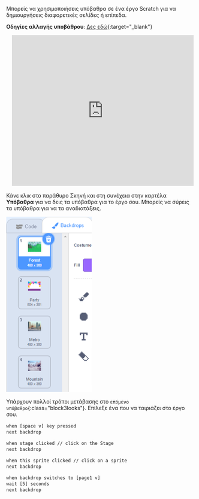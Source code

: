 Μπορείς να χρησιμοποιήσεις υπόβαθρα σε ένα έργο Scratch για να δημιουργήσεις διαφορετικές σελίδες ή επίπεδα.

**Οδηγίες αλλαγής υποβάθρου**: [Δες εδώ](https://scratch.mit.edu/projects/498966268/editor){:target="_blank"}
<div class="scratch-preview" style="margin-left: 15px;">
  <iframe allowtransparency="true" width="485" height="402" src="https://scratch.mit.edu/projects/embed/498966268/?autostart=false" frameborder="0"></iframe>
</div>

Κάνε κλικ στο παράθυρο Σκηνή και στη συνέχεια στην καρτέλα **Υπόβαθρα** για να δεις τα υπόβαθρα για το έργο σου. Μπορείς να σύρεις τα υπόβαθρα για να τα αναδιατάξεις.

![Τα σκηνικά σε διάταξη στην καρτέλα Υπόβαθρο.](images/backdrops-in-order.png)

Υπάρχουν πολλοί τρόποι μετάβασης στο `επόμενο υπόβαθρο`{:class="block3looks"}. Επίλεξε ένα που να ταιριάζει στο έργο σου.

```blocks3
when [space v] key pressed
next backdrop
```

```blocks3
when stage clicked // click on the Stage
next backdrop
```

```blocks3
when this sprite clicked // click on a sprite
next backdrop
```

```blocks3
when backdrop switches to [page1 v]
wait [5] seconds
next backdrop
```
